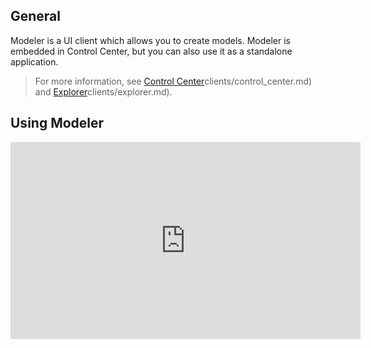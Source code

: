## General
Modeler is a UI client which allows you to create models. Modeler is embedded in Control Center, but you can also use it as a standalone application.

>For more information, see [Control Center](asset://com.braintribe.internal.ci-playground:features-doc/ui)clients/control_center.md) and [Explorer](asset://com.braintribe.internal.ci-playground:features-doc/ui)clients/explorer.md).

## Using Modeler
<iframe width="560" height="315" src="https://www.youtube.com/embed/ujkO3Jlt7ys" frameborder="0" allow="autoplay; encrypted-media" allowfullscreen></iframe>
